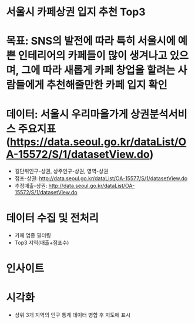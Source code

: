 # 서울시 카페상권 입지 추천 Top3
# 목표: SNS의 발전에 따라 특히 서울시에 예쁜 인테리어의 카페들이 많이 생겨나고 있으며, 그에 따라 새롭게 카페 창업을 할려는 사람들에게 추천해줄만한 카페 입지 확인
# 데이터: 서울시 우리마을가게 상권분석서비스 주요지표(https://data.seoul.go.kr/dataList/OA-15572/S/1/datasetView.do)
- 길단위인구-상권, 상주인구-상권, 영역-상권
- 점포-상권: http://data.seoul.go.kr/dataList/OA-15577/S/1/datasetView.do
- 추정매출-상권: http://data.seoul.go.kr/dataList/OA-15572/S/1/datasetView.do
# 데이터 수집 및 전처리
- 카페 업종 필터링
- Top3 지역(매출+점포수)
# 인사이트
# 시각화
- 상위 3개 지역의 인구 통계 데이터 병합 후 지도에 표시
